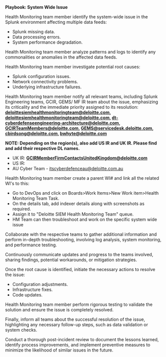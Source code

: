**Playbook: System Wide Issue**
	
Health Monitoring team member identify the system-wide issue in the Splunk environment affecting multiple data feeds: 
- Splunk missing  data. 
- Data processing errors.
- System performance degradation.

Health Monitoring team member analyze patterns and logs to identify any commonalities or anomalies in the affected data feeds.
	
Health Monitoring team member investigate potential root causes:
- Splunk configuration issues.
- Network connectivity problems.
- Underlying infrastructure failures.
	
Health Monitoring team member notify all relevant teams, including Splunk Engineering teams, GCIR, GEMS/ MF IR team about the issue, emphasizing its criticality and the immediate priority assigned to its resolution: **deloittesiemhealthmonitoringteam@deloitte.com, deloittesiemhealthmonitoringteam@deloitte.com, dt-cyberdefenseengineering-architecture@deloitte.com, GCIRTeamMembers@deloitte.com, GEMS@servicedesk.deloitte.com, cbirdsong@deloitte.com, bwhyte@deloitte.com** 

**NOTE: Depending on the region(s), also add US IR and UK IR.  Please find and add their respective DL names.**
- UK IR: **GCIRMemberFirmContactsUnitedKingdom@deloitte.com** 
- US IR: 
- AU Cyber Team - itscyberdefenceau@deloitte.com.au 


Health Monitoring team member create a parent WI# and link all the related WI's to this:
- Go to DevOps and click on Boards>Work Items>New Work item>Health Monitoring Team Task. 
- On the details tab, add indexer details along with screenshots as required.
- Assign it to "Deloitte SIEM Health Monitoring Team" queue.
- HM Team can then troubleshoot and work on the specific system wide issue

Collaborate with the respective teams to gather additional information and perform in-depth troubleshooting, involving log analysis, system monitoring, and performance testing.
	
Continuously communicate updates and progress to the teams involved, sharing findings, potential workarounds, or mitigation strategies.
	
Once the root cause is identified, initiate the necessary actions to resolve the issue: 
- Configuration adjustments.
- Infrastructure fixes.
- Code updates.

Health Monitoring team member perform rigorous testing to validate the solution and ensure the issue is completely resolved.
	
Finally, inform all teams about the successful resolution of the issue, highlighting any necessary follow-up steps, such as data validation or system checks.
	
Conduct a thorough post-incident review to document the lessons learned, identify process improvements, and implement preventive measures to minimize the likelihood of similar issues in the future.
